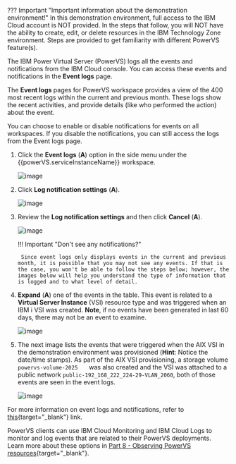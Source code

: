 ??? Important "Important information about the demonstration environment!"
    In this demonstration environment, full access to the IBM Cloud account is NOT provided. In the steps that follow, you will NOT have the ability to create, edit, or delete resources in the IBM Technology Zone environment. Steps are provided to get familiarity with different PowerVS feature(s).
    
The IBM Power Virtual Server (PowerVS) logs all the events and notifications from the IBM Cloud console. You can access these events and notifications in the **Event logs** page.

The **Event logs** pages for PowerVS workspace provides a view of the 400 most recent logs within the current and previous month. These logs show the recent activities, and provide details (like who performed the action) about the event.

You can choose to enable or disable notifications for events on all workspaces. If you disable the notifications, you can still access the logs from the Event logs page.

1. Click the **Event logs** (**A**) option in the side menu under the {{powerVS.serviceInstanceName}} workspace.

    ![image](https://github.com/user-attachments/assets/749d06af-6f1f-4c9a-b6f5-349bf340f386)

2. Click **Log notification settings** (**A**).

    ![image](https://github.com/user-attachments/assets/53cfa470-59ab-4af9-b803-b2649f0fa442)

3. Review the **Log notification settings** and then click **Cancel** (**A**).

    ![image](https://github.com/user-attachments/assets/3e7f19fb-f80e-4f1a-a369-801691f3b9ac)

    !!! Important "Don't see any notifications?"

        Since event logs only displays events in the current and previous month, it is possible that you may not see any events. If that is the case, you won't be able to follow the steps below; however, the images below will help you understand the type of information that is logged and to what level of detail.

4. **Expand** (**A**) one of the events in the table. This event is related to a **Virtual Server Instance** (VSI) resource type and was triggered when an IBM i VSI was created. **Note**, if no events have been generated in last 60 days, there may not be an event to examine.

    ![image](https://github.com/user-attachments/assets/23b9c651-b32c-4494-bc6a-980a6baacf64)

5. The next image lists the events that were triggered when the AIX VSI in the demonstration environment was provisioned (**Hint**: Notice the date/time stamps). As part of the AIX VSI provisioning, a storage volume `powervs-volume-2025   ` was also created and the VSI was attached to a public network `public-192_168_222_224-29-VLAN_2060`, both of those events are seen in the event logs.

    ![image](https://github.com/user-attachments/assets/f9c9919a-e29c-4eb6-b897-fc326b3512b5)

For more information on event logs and notifications, refer to [this](https://cloud.ibm.com/docs/power-iaas?topic=power-iaas-manage-event-logs){target="_blank"} link. 

PowerVS clients can use IBM Cloud Monitoring and IBM Cloud Logs to monitor and log events that are related to their PowerVS deployments. Learn more about these options in [Part 8 - Observing PowerVS resources](https://dpkshetty.github.io/TEST-SalesEnablement-PowerVS-L3/Part%208/01%20Introduction/){target="_blank"}.
